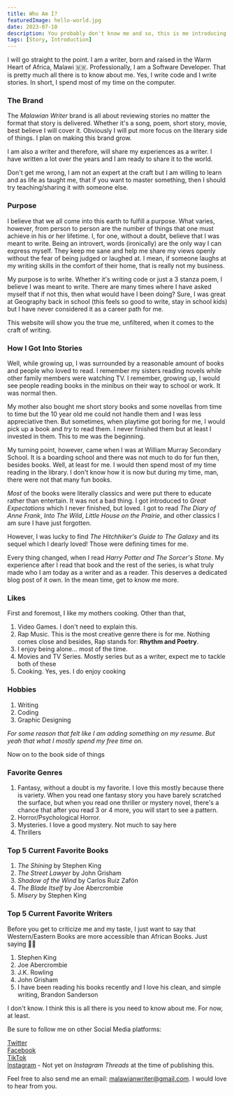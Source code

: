 ```yaml
---
title: Who Am I?
featuredImage: hello-world.jpg
date: 2023-07-10
description: You probably don't know me and so, this is me introducing myself to you, my brand and what this website has to offer to you for the next couple of years.
tags: [Story, Introduction]
---
```

I will go straight to the point. I am a writer, born and raised in the Warm Heart of Africa, Malawi 🇲🇼. Professionally, I am a Software Developer. That is pretty much all there is to know about me. Yes, I write code and I write stories. In short, I spend most of my time on the computer.

### The Brand
The *Malawian Writer* brand is all about reviewing stories no matter the format that story is delivered. Whether it's a song, poem, short story, movie, best believe I will cover it. Obviously I will put more focus on the literary side of things. I plan on making this brand grow.

I am also a writer and therefore, will share my experiences as a writer. I have written a lot over the years and I am ready to share it to the world.

Don't get me wrong, I am not an expert at the craft but I am willing to learn and as life as taught me, that if you want to master something, then I should try teaching/sharing it with someone else.

### Purpose

I believe that we all come into this earth to fulfill a purpose. What varies, however, from person to person are the number of things that one must achieve in his or her lifetime. I, for one, without a doubt, believe that I was meant to write. Being an introvert, words (ironically) are the only way I can express myself. They keep me sane and help me share my views openly without the fear of being judged or laughed at. I mean, if someone laughs at my writing skills in the comfort of their home, that is really not my business.

My purpose is to write. Whether it's writing code or just a 3 stanza poem, I believe I was meant to write. There are many times where I have asked myself that if not this, then what would have I been doing? Sure, I was great at Geography back in school (this feels so good to write, stay in school kids) but I have never considered it as a career path for me.

This website will show you the true me, unfiltered, when it comes to the craft of writing.

### How I Got Into Stories

Well, while growing up, I was surrounded by a reasonable amount of books and people who loved to read. I remember my sisters reading novels while other family members were watching TV. I remember, growing up, I would see people reading books in the minibus on their way to school or work. It was normal then.

My mother also bought me short story books and some novellas from time to time but the 10 year old me could not handle them and I was less appreciative then. But sometimes, when playtime got boring for me, I would pick up a book and *try* to read them. I never finished them but at least I invested in them. This to me was the beginning.

My turning point, however, came when I was at William Murray Secondary School. It is a boarding school and there was not much to do for fun then, besides books. Well, at least for me. I would then spend most of my time reading in the library. I don't know how it is now but during my time, man, there were not that many fun books.

*Most* of the books were literally classics and were put there to educate rather than entertain. It was not a bad thing. I got introduced to *Great Expectations* which I never finished, but loved. I got to read *The Diary of Anne Frank*, *Into The Wild*, *Little House on the Prairie*, and other classics I am sure I have just forgotten.

However, I was lucky to find *The Hitchhiker's Guide to The Galaxy* and its sequel which I dearly loved! Those were defining times for me.

Every thing changed, when I read *Harry Potter and The Sorcer's Stone*. My experience after I read that book and the rest of the series, is what truly made who I am today as a writer and as a reader. This deserves a dedicated blog post of it own. In the mean time, get to know me more.

### Likes

First and foremost, I like my mothers cooking. Other than that,
1. Video Games. I don't need to explain this.
2. Rap Music. This is the most creative genre there is for me. Nothing comes close and besides, Rap stands for: **Rhythm and Poetry**.
3. I enjoy being alone... most of the time.
4. Movies and TV Series. Mostly series but as a writer, expect me to tackle both of these
5. Cooking. Yes, yes. I do enjoy cooking

### Hobbies
1. Writing
2. Coding
3. Graphic Designing

*For some reason that felt like I am adding something on my resume. But yeah that what I mostly spend my free time on.*

Now on to the book side of things

### Favorite Genres
1. Fantasy, without a doubt is my favorite. I love this mostly because there is variety. When you read one fantasy story you have barely scratched the surface, but when you read one thriller or mystery novel, there's a chance that after you read 3 or 4 more, you will start to see a pattern. 
2. Horror/Psychological Horror.
3. Mysteries. I love a good mystery. Not much to say here
4. Thrillers

### Top 5 Current Favorite Books
1. *The Shining* by Stephen King
2. *The Street Lawyer* by John Grisham
3. *Shadow of the Wind* by Carlos Ruiz Zafón
4. *The Blade Itself* by Joe Abercrombie
5. *Misery* by Stephen King

### Top 5 Current Favorite Writers
Before you get to criticize me and my taste, I just want to say that Western/Eastern Books are more accessible than African Books. Just saying 🤷‍♂️

1. Stephen King
2. Joe Abercrombie
3. J.K. Rowling
4. John Grisham
5. I have been reading his books recently and I love his clean, and simple writing, Brandon Sanderson

I don't know. I think this is all there is you need to know about me. For now, at least.

Be sure to follow me on other Social Media platforms:

[Twitter](https://twitter.com/malawianwriter) <br/>
[Facebook](https://facebook.com/malawianwriter) <br/>
[TikTok](https://tiktok.com/@malawianwriter) <br/>
[Instagram](https://instagram.com/malawianwriter) - Not yet on *Instagram Threads* at the time of publishing this.

Feel free to also send me an email: malawianwriter@gmail.com. I would love to hear from you.
